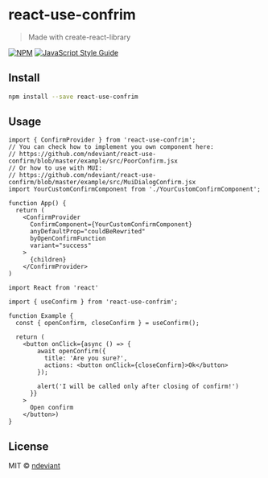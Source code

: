 # react-use-confrim

> Made with create-react-library

[![NPM](https://img.shields.io/npm/v/react-use-confrim.svg)](https://www.npmjs.com/package/react-use-confrim) [![JavaScript Style Guide](https://img.shields.io/badge/code_style-standard-brightgreen.svg)](https://standardjs.com)

## Install

```bash
npm install --save react-use-confrim
```

## Usage

```tsx
import { ConfirmProvider } from 'react-use-confrim';
// You can check how to implement you own component here:
// https://github.com/ndeviant/react-use-confirm/blob/master/example/src/PoorConfirm.jsx
// Or how to use with MUI:
// https://github.com/ndeviant/react-use-confirm/blob/master/example/src/MuiDialogConfirm.jsx
import YourCustomConfirmComponent from './YourCustomConfirmComponent';

function App() {
  return (
    <ConfirmProvider
      ConfirmComponent={YourCustomConfirmComponent}
      anyDefaultProp="couldBeRewrited"
      byOpenConfirmFunction
      variant="success"
    >
      {children}
    </ConfirmProvider>
)

```

```tsx
import React from 'react'

import { useConfirm } from 'react-use-confrim';

function Example {
  const { openConfirm, closeConfirm } = useConfirm();

  return (
    <button onClick={async () => {
        await openConfirm({
          title: 'Are you sure?',
          actions: <button onClick={closeConfirm}>Ok</button>
        });

        alert('I will be called only after closing of confirm!')
      }}
    >
      Open confirm
    </button>)
}
```

## License

MIT © [ndeviant](https://github.com/ndeviant)
